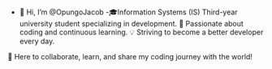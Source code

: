 - 👋 Hi, I’m @OpungoJacob
-🎓Information Systems (IS) Third-year university student specializing in development.
🚀 Passionate about coding and continuous learning.
💡 Striving to become a better developer every day.

🌟 Here to collaborate, learn, and share my coding journey with the world!

<!---
OpungoJacob/OpungoJacob is a ✨ special ✨ repository because its `README.md` (this file) appears on your GitHub profile.
You can click the Preview link to take a look at your changes.
--->
